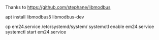 Thanks to 
https://github.com/stephane/libmodbus


apt install libmodbus5 libmodbus-dev


cp em24.service /etc/systemd/system/
systemctl enable em24.service
systemctl start em24.service

